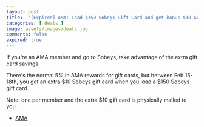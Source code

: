 ```yaml
---
layout: post
title:  "[Expired] AMA: Load $150 Sobeys Gift Card and get bonus $10 GC (and 5% rewards) Feb 15th - Feb 18th 2024"
categories: [ deals ]
image: assets/images/deals.jpg
comments: false
expired: true
---
```


If you're an AMA member and go to Sobeys, take advantage of the extra gift card savings.

There's the normal 5% in AMA rewards for gift cards, but between Feb 15-18th, you get an extra $10 Sobeys gift card when you load a $150 Sobeys gift card.

Note: one per member and the extra $10 gift card is physically mailed to you.

- [AMA ](https://ama.ab.ca/rewards/partners/sobeys-safeway-freshco-iga-gift-card)
